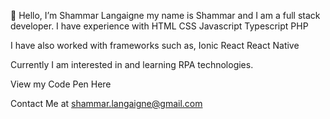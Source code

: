 👋 Hello, I’m Shammar Langaigne my name is Shammar and I am a full stack developer. 
I have experience with 
  HTML 
  CSS 
  Javascript 
  Typescript 
  PHP
  
I have also worked with frameworks such as, 
  Ionic 
  React 
  React Native 

Currently I am interested in and learning RPA technologies.

View my Code Pen Here 

Contact Me at shammar.langaigne@gmail.com

<!---
Shami15/Shami15 is a ✨ special ✨ repository because its `README.md` (this file) appears on your GitHub profile.
You can click the Preview link to take a look at your changes.
--->
